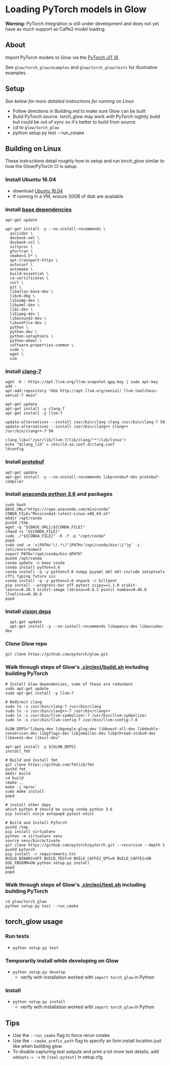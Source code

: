 # Loading PyTorch models in Glow
**Warning:** PyTorch integration is still under development and does not yet have as much support as Caffe2 model loading.

## About
Import PyTorch models to Glow via the [PyTorch JIT IR](https://pytorch.org/docs/master/jit.html).

See `glow/torch_glow/examples` and `glow/torch_glow/tests` for illustrative examples.


## Setup
*See below for more detailed instructions for running on Linux*
* Follow directions in Building.md to make sure Glow can be built
* Build PyTorch source. torch_glow may work with PyTorch nightly build but could be out of sync so it's better to build from source.
* cd to `glow/torch_glow`
* python setup.py test --run_cmake


## Building on Linux
These instructions detail roughly how to setup and run torch_glow similar to how the
Glow/PyTorch CI is setup.
### Install Ubuntu 16.04
  * download [Ubuntu 16.04](https://releases.ubuntu.com/16.04/)
  * If running in a VM, ensure 30GB of disk are available
### Install [base dependencies](https://github.com/pytorch/pytorch/blob/master/.circleci/docker/common/install_base.sh#L23)
```
apt-get update

apt-get install -y --no-install-recommends \
  asciidoc \
  docbook-xml \
  docbook-xsl \
  xsltproc \
  gfortran \
  cmake=3.5* \
  apt-transport-https \
  autoconf \
  automake \
  build-essential \
  ca-certificates \
  curl \
  git \
  libatlas-base-dev \
  libc6-dbg \
  libiomp-dev \
  libyaml-dev \
  libz-dev \
  libjpeg-dev \
  libasound2-dev \
  libsndfile-dev \
  python \
  python-dev \
  python-setuptools \
  python-wheel \
  software-properties-common \
  sudo \
  wget \
  vim
```

### Install [clang-7](https://github.com/pytorch/pytorch/blob/master/.circleci/docker/common/install_clang.sh#L7)
```
wget -O - https://apt.llvm.org/llvm-snapshot.gpg.key | sudo apt-key add -
apt-add-repository "deb http://apt.llvm.org/xenial/ llvm-toolchain-xenial-7 main"

apt-get update
apt-get install -y clang-7
apt-get install -y llvm-7

update-alternatives --install /usr/bin/clang clang /usr/bin/clang-7 50
update-alternatives --install /usr/bin/clang++ clang++ /usr/bin/clang++-7 50

clang_lib=("/usr/lib/llvm-7/lib/clang/"*"/lib/linux")
echo "$clang_lib" > /etc/ld.so.conf.d/clang.conf
ldconfig
```

### Install [protobuf](https://github.com/pytorch/pytorch/blob/master/.circleci/docker/common/install_protobuf.sh#L22)
```
apt-get update
apt-get install -y --no-install-recommends libprotobuf-dev protobuf-compiler
```

### Install [anaconda python 3.6](https://github.com/pytorch/pytorch/blob/master/.circleci/docker/common/install_conda.sh) and packages
```
sudo bash
BASE_URL="https://repo.anaconda.com/miniconda"
CONDA_FILE="Miniconda3-latest-Linux-x86_64.sh"
mkdir /opt/conda
pushd /tmp
wget -q "${BASE_URL}/${CONDA_FILE}"
chmod +x "${CONDA_FILE}"
sudo ./"${CONDA_FILE}" -b -f -p "/opt/conda"
popd
sudo sed -e 's|PATH="\(.*\)"|PATH="/opt/conda/bin:\1"|g' -i /etc/environment
export PATH="/opt/conda/bin:$PATH"
pushd /opt/conda
conda update -n base conda
conda install python=3.6
conda install -q -y python=3.6 numpy pyyaml mkl mkl-include setuptools cffi typing future six
conda install -q -y python=3.6 nnpack -c killeent
pip install --progress-bar off pytest scipy==1.1.0 scikit-learn==0.20.3 scikit-image librosa>=0.6.2 psutil numba==0.46.0 llvmlite==0.30.0
popd
```

### Install [vision deps](https://github.com/pytorch/pytorch/blob/master/.circleci/docker/common/install_vision.sh#L22)
```
  apt-get update
  apt-get install -y --no-install-recommends libopencv-dev libavcodec-dev
```

### Clone Glow repo
```
git clone https://github.com/pytorch/glow.git
```

### Walk through steps of Glow's [.circleci/build.sh](https://github.com/pytorch/glow/blob/master/.circleci/build.sh#L65) including building PyTorch
```
# Install Glow dependencies, some of these are redundant
sudo apt-get update
sudo apt-get install -y llvm-7

# Redirect clang
sudo ln -s /usr/bin/clang-7 /usr/bin/clang
sudo ln -s /usr/bin/clang++-7 /usr/bin/clang++
sudo ln -s /usr/bin/llvm-symbolizer-7 /usr/bin/llvm-symbolizer
sudo ln -s /usr/bin/llvm-config-7 /usr/bin/llvm-config-7.0

GLOW_DEPS="libpng-dev libgoogle-glog-dev libboost-all-dev libdouble-conversion-dev libgflags-dev libjemalloc-dev libpthread-stubs0-dev libevent-dev libssl-dev"

apt-get install -y ${GLOW_DEPS}
install_fmt

# Build and Install fmt
git clone https://github.com/fmtlib/fmt
pushd fmt
mkdir build
cd build
cmake ..
make -j`nproc`
sudo make install
popd

# install other deps
which python # should be using conda python 3.6
pip install ninja autopep8 pytest-xdist

# Build and Install PyTorch
pushd /tmp
pip install virtualenv
python -m virtualenv venv
source venv/bin/activate
git clone https://github.com/pytorch/pytorch.git --recursive --depth 1
pushd pytorch
pip install -r requirements.txt
BUILD_BINARY=OFF BUILD_TEST=0 BUILD_CAFFE2_OPS=0 BUILD_CAFFE2=ON USE_FBGEMM=ON python setup.py install
popd
popd
```

### Walk through steps of Glow's [.circleci/test.sh](https://github.com/pytorch/glow/blob/master/.circleci/test.sh#L49) including building PyTorch
```
cd glow/torch_glow
python setup.py test --run_cmake
```


## torch_glow usage
### Run tests
* `python setup.py test`
### Temporarily install while developing on Glow
* `python setup.py develop`
  * verify with installation worked with `import torch_glow` in Python
### Install
* `python setup.py install`
  * verify with installation worked with `import torch_glow` in Python

## Tips
* Use the `--run_cmake` flag to force rerun cmake
* Use the `--cmake_prefix_path` flag to specify an llvm install location just like when building glow
* To disable capturing test outputs and print a lot more test details, add `addopts = -s` to `[tool:pytest]` in setup.cfg
